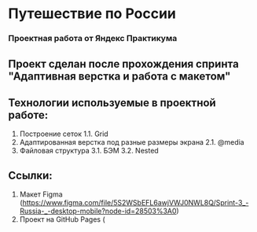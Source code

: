 # Путешествие по России

### Проектная работа от Яндекс Практикума

## Проект сделан после прохождения спринта "Адаптивная верстка и работа с макетом"

## Технологии используемые в проектной работе:
1. Построение сеток
1.1. Grid
2. Адаптированная верстка под разные размеры экрана
2.1. @media
3. Файловая структура
3.1. БЭМ
3.2. Nested

## Ссылки:
1. Макет Figma (https://www.figma.com/file/5S2WSbEFL6awjVWJ0NWL8Q/Sprint-3_-Russia-_-desktop-mobile?node-id=28503%3A0)
2. Проект на GitHub Pages (